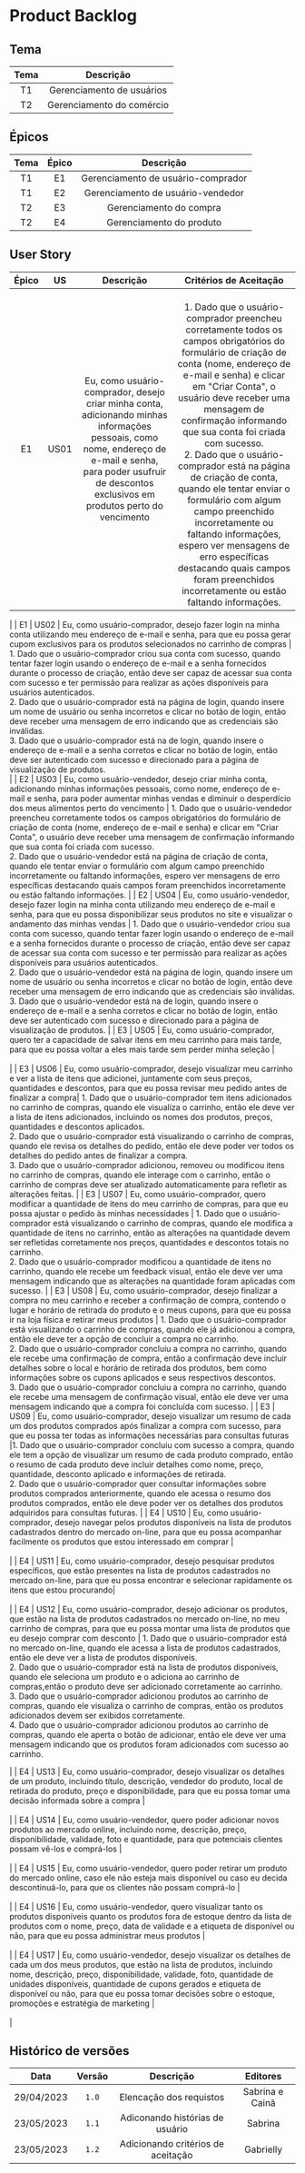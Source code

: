 # Product Backlog


## Tema

|  **Tema**  | **Descrição** |
| :---------: | :-----------: | 
| T1 |   Gerenciamento de usuários   | 
| T2 | Gerenciamento do comércio |



## Épicos

|  **Tema**  | **Épico** | **Descrição** |
| :---------: | :-----------: | :---------:|
| T1 |  E1    | Gerenciamento de usuário-comprador 
| T1 |  E2    | Gerenciamento de usuário-vendedor
| T2 |  E3    | Gerenciamento do compra
| T2 |  E4    | Gerenciamento do produto


## User Story

|  **Épico**  | **US** | **Descrição** | **Critérios de Aceitação** |
| :---------: | :-----------: | :---------:| :------------: |
| E1 |   US01   | Eu, como usuário-comprador, desejo criar minha conta, adicionando minhas informações pessoais, como nome, endereço de e-mail e senha, para poder usufruir de descontos exclusivos em produtos perto do vencimento | <br>1. Dado que o usuário-comprador preencheu corretamente todos os campos obrigatórios do formulário de criação de conta (nome, endereço de e-mail e senha) e clicar em "Criar Conta", o usuário deve receber uma mensagem de confirmação informando que sua conta foi criada com sucesso. <br>2. Dado que o usuário-comprador está na página de criação de conta, quando ele tentar enviar o formulário com algum campo preenchido incorretamente ou faltando informações, espero ver mensagens de erro específicas destacando quais campos foram preenchidos incorretamente ou estão faltando informações.
|
| E1 |  US02    | Eu, como usuário-comprador, desejo fazer login na minha conta utilizando meu endereço de e-mail e senha, para que eu possa gerar cupom exclusivos para os produtos selecionados no carrinho de compras | 1. Dado que o usuário-comprador criou sua conta com sucesso, quando tentar fazer login usando o endereço de e-mail e a senha fornecidos durante o processo de criação, então deve ser capaz de acessar sua conta com sucesso e ter permissão para realizar as ações disponíveis para usuários autenticados.<br>2. Dado que o usuário-comprador está na página de login, quando insere um nome de usuário ou senha incorretos e clicar no botão de login, então deve receber uma mensagem de erro indicando que as credenciais são inválidas.<br>3. Dado que o usuário-comprador está na de login, quando insere o endereço de e-mail e a senha corretos e clicar no botão de login, então deve ser autenticado com sucesso e direcionado para a página de visualização de produtos.
 <br> |
| E2 |  US03    | Eu, como usuário-vendedor, desejo criar minha conta, adicionando minhas informações pessoais, como nome, endereço de e-mail e senha, para poder aumentar minhas vendas e diminuir o desperdício dos meus alimentos perto do vencimento | 1. Dado que o usuário-vendedor preencheu corretamente todos os campos obrigatórios do formulário de criação de conta (nome, endereço de e-mail e senha) e clicar em "Criar Conta", o usuário deve receber uma mensagem de confirmação informando que sua conta foi criada com sucesso.<br  >2. Dado que o usuário-vendedor está na página de criação de conta, quando ele tentar enviar o formulário com algum campo preenchido incorretamente ou faltando informações, espero ver mensagens de erro específicas destacando quais campos foram preenchidos incorretamente ou estão faltando informações.
|
| E2 |  US04    | Eu, como usuário-vendedor, desejo fazer login na minha conta utilizando meu endereço de e-mail e senha, para que eu possa disponibilizar seus produtos no site e visualizar o andamento das minhas vendas | 1. Dado que o usuário-vendedor criou sua conta com sucesso, quando tentar fazer login usando o endereço de e-mail e a senha fornecidos durante o processo de criação, então deve ser capaz de acessar sua conta com sucesso e ter permissão para realizar as ações disponíveis para usuários autenticados.<br>2. Dado que o usuário-vendedor está na página de login, quando insere um nome de usuário ou senha incorretos e clicar no botão de login, então deve receber uma mensagem de erro indicando que as credenciais são inválidas.<br>3. Dado que o usuário-vendedor está na de login, quando insere o endereço de e-mail e a senha corretos e clicar no botão de login, então deve ser autenticado com sucesso e direcionado para a página de visualização de produtos.
 |
| E3 |  US05    | Eu, como usuário-comprador, quero ter a capacidade de salvar itens em meu carrinho para mais tarde, para que eu possa voltar a eles mais tarde sem perder minha seleção | <br> <br> |
| E3 |  US06    | Eu, como usuário-comprador, desejo visualizar meu carrinho e ver a lista de itens que adicionei, juntamente com seus preços, quantidades e descontos, para que eu possa revisar meu pedido antes de finalizar a compra| 1. Dado que o usuário-comprador tem itens adicionados no carrinho de compras, quando ele visualiza o carrinho, então ele deve ver a lista de itens adicionados, incluindo os nomes dos produtos, preços, quantidades e descontos aplicados.<br>2. Dado que o usuário-comprador está visualizando o carrinho de compras, quando ele revisa os detalhes do pedido, então ele deve poder ver todos os detalhes do pedido antes de finalizar a compra.<br>3. Dado que o usuário-comprador adicionou, removeu ou modificou itens no carrinho de compras, quando ele interage com o carrinho, então o carrinho de compras deve ser atualizado automaticamente para refletir as alterações feitas.
|
| E3 |  US07    | Eu, como usuário-comprador, quero modificar a quantidade de itens do meu carrinho de compras, para que eu possa ajustar o pedido às minhas necessidades | 1. Dado que o usuário-comprador está visualizando o carrinho de compras, quando ele modifica a quantidade de itens no carrinho, então as alterações na quantidade devem ser refletidas corretamente nos preços, quantidades e descontos totais no carrinho.<br>2. Dado que o usuário-comprador modificou a quantidade de itens no carrinho, quando ele recebe um feedback visual, então ele deve ver uma mensagem indicando que as alterações na quantidade foram aplicadas com sucesso.
 |
| E3 |  US08    | Eu, como usuário-comprador, desejo finalizar a compra no meu carrinho e receber a confirmação de compra, contendo o lugar e horário de retirada do produto e o meus cupons, para que eu possa ir na loja física e retirar meus produtos | 1. Dado que o usuário-comprador está visualizando o carrinho de compras, quando ele já adicionou a compra, então ele deve ter a opção de concluir a compra no carrinho.<br>2. Dado que o usuário-comprador concluiu a compra no carrinho, quando ele recebe uma confirmação de compra, então a confirmação deve incluir detalhes sobre o local e horário de retirada dos produtos, bem como informações sobre os cupons aplicados e seus respectivos descontos.<br>3. Dado que o usuário-comprador concluiu a compra no carrinho, quando ele recebe uma mensagem de confirmação visual, então ele deve ver uma mensagem indicando que a compra foi concluída com sucesso.
|
| E3 |  US09    | Eu, como usuário-comprador, desejo visualizar um resumo de cada um dos produtos comprados após finalizar a compra com sucesso, para que eu possa ter todas as informações necessárias para consultas futuras |1. Dado que o usuário-comprador concluiu com sucesso a compra, quando ele tem a opção de visualizar um resumo de cada produto comprado, então o resumo de cada produto deve incluir detalhes como nome, preço, quantidade, desconto aplicado e informações de retirada.<br>2. Dado que o usuário-comprador quer consultar informações sobre produtos comprados anteriormente, quando ele acessa o resumo dos produtos comprados, então ele deve poder ver os detalhes dos produtos adquiridos para consultas futuras.
 |
| E4 |  US10    | Eu, como usuário-comprador, desejo navegar pelos produtos disponíveis na lista de produtos cadastrados dentro do mercado on-line, para que eu possa acompanhar facilmente os produtos que estou interessado em comprar | <br> <br> |
| E4 |  US11    | Eu, como usuário-comprador, desejo pesquisar produtos específicos, que estão presentes na lista de produtos cadastrados no mercado on-line, para que eu possa encontrar e selecionar rapidamente os itens que estou procurando| <br> <br> |
| E4 |  US12    | Eu, como usuário-comprador, desejo adicionar os produtos, que estão na lista de produtos cadastrados no mercado on-line, no meu carrinho de compras, para que eu possa montar uma lista de produtos que eu desejo comprar com desconto | 1. Dado que o usuário-comprador está no mercado on-line, quando ele acessa a lista de produtos cadastrados, então ele deve ver a lista de produtos disponíveis.<br>2. Dado que o usuário-comprador está na lista de produtos disponíveis, quando ele seleciona um produto e o adiciona ao carrinho de compras,então o produto deve ser adicionado corretamente ao carrinho.<br>3. Dado que o usuário-comprador adicionou produtos ao carrinho de compras, quando ele visualiza o carrinho de compras, então os produtos adicionados devem ser exibidos corretamente.<br>4. Dado que o usuário-comprador adicionou produtos ao carrinho de compras, quando ele aperta o botão de adicionar, então ele deve ver uma mensagem indicando que os produtos foram adicionados com sucesso ao carrinho.

 |
| E4 |  US13    | Eu, como usuário-comprador, desejo visualizar os detalhes de um produto, incluindo título, descrição, vendedor do produto, local de retirada do produto, preço e disponibilidade, para que eu possa tomar uma decisão informada sobre a compra | <br> <br> |
| E4 |  US14    | Eu, como usuário-vendedor, quero poder adicionar novos produtos ao mercado online, incluindo nome, descrição, preço, disponibilidade, validade, foto e quantidade, para que potenciais clientes possam vê-los e comprá-los | <br> <br> |
| E4 |  US15    | Eu, como usuário-vendedor, quero poder retirar um produto do mercado online, caso ele não esteja mais disponível ou caso eu decida descontinuá-lo, para que os clientes não possam comprá-lo | <br> <br> |
| E4 |  US16    | Eu, como usuário-vendedor, quero visualizar tanto os produtos disponíveis quanto os produtos fora de estoque dentro da lista de produtos com o nome, preço, data de validade e a etiqueta de disponível ou não, para que eu possa administrar meus produtos  | <br> <br> |
| E4 |  US17    | Eu, como usuário-vendedor, desejo visualizar os detalhes de cada um dos meus produtos, que estão na lista de produtos, incluindo nome, descrição, preço, disponibilidade, validade, foto, quantidade de unidades disponíveis, quantidade de cupons gerados e etiqueta de disponível ou não, para que eu possa tomar decisões sobre o estoque, promoções e estratégia de marketing | <br> <br> |




## Histórico de versões


|  **Data**  |**Versão** |              **Descrição**                     |   **Editores**   |
| :--------: | :-------: | :--------------------------------------------: | :--------------: |
| 29/04/2023 |   `1.0`   | Elencação dos requistos                        | Sabrina e Cainã  |
| 23/05/2023 |   `1.1`   | Adiconando histórias de usuário                | Sabrina  |
| 23/05/2023 |   `1.2`   | Adicionando critérios de aceitação                      | Gabrielly  |

